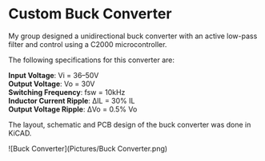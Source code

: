 # Custom Buck Converter 
My group designed a unidirectional buck converter with an active low-pass filter and control using a C2000 microcontroller.

The following specifications for this converter are: 

**Input Voltage**: Vi = 36–50V  
**Output Voltage**: Vo = 30V  
**Switching Frequency**: fsw = 10kHz  
**Inductor Current Ripple**: ΔIL = 30% IL  
**Output Voltage Ripple**: ΔVo = 0.5% Vo

The layout, schematic and PCB design of the buck converter was done in KiCAD. 

![Buck Converter](Pictures/Buck Converter.png)


